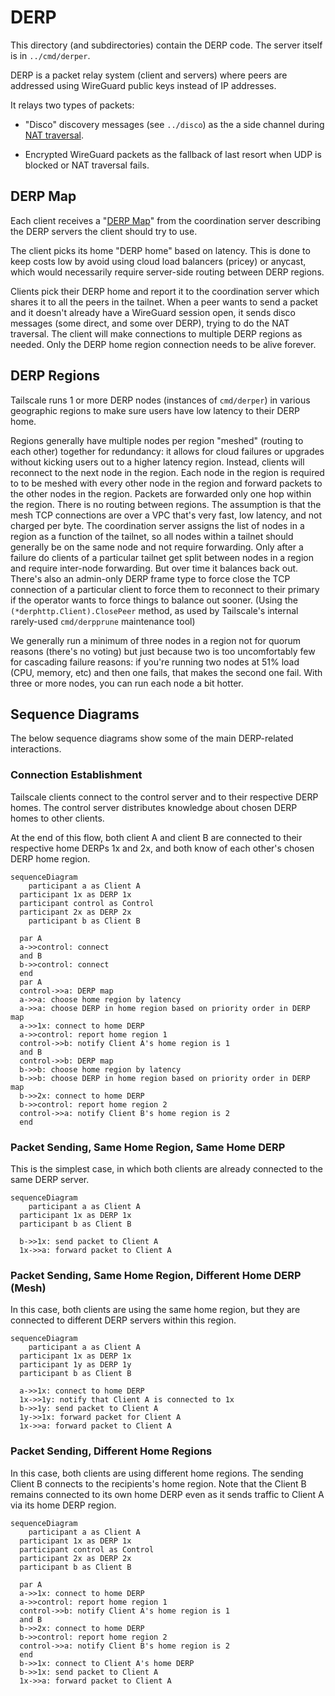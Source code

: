 # DERP

This directory (and subdirectories) contain the DERP code. The server itself is
in `../cmd/derper`.

DERP is a packet relay system (client and servers) where peers are addressed
using WireGuard public keys instead of IP addresses.

It relays two types of packets:

* "Disco" discovery messages (see `../disco`) as the a side channel during [NAT
  traversal](https://tailscale.com/blog/how-nat-traversal-works/).

* Encrypted WireGuard packets as the fallback of last resort when UDP is blocked
  or NAT traversal fails.

## DERP Map

Each client receives a "[DERP
Map](https://pkg.go.dev/tailscale.com/tailcfg#DERPMap)" from the coordination
server describing the DERP servers the client should try to use.

The client picks its home "DERP home" based on latency. This is done to keep
costs low by avoid using cloud load balancers (pricey) or anycast, which would
necessarily require server-side routing between DERP regions.

Clients pick their DERP home and report it to the coordination server which
shares it to all the peers in the tailnet. When a peer wants to send a packet
and it doesn't already have a WireGuard session open, it sends disco messages
(some direct, and some over DERP), trying to do the NAT traversal. The client
will make connections to multiple DERP regions as needed. Only the DERP home
region connection needs to be alive forever.

## DERP Regions

Tailscale runs 1 or more DERP nodes (instances of `cmd/derper`) in various
geographic regions to make sure users have low latency to their DERP home.

Regions generally have multiple nodes per region "meshed" (routing to each
other) together for redundancy: it allows for cloud failures or upgrades without
kicking users out to a higher latency region. Instead, clients will reconnect to
the next node in the region. Each node in the region is required to to be meshed
with every other node in the region and forward packets to the other nodes in
the region. Packets are forwarded only one hop within the region. There is no
routing between regions. The assumption is that the mesh TCP connections are
over a VPC that's very fast, low latency, and not charged per byte. The
coordination server assigns the list of nodes in a region as a function of the
tailnet, so all nodes within a tailnet should generally be on the same node and
not require forwarding. Only after a failure do clients of a particular tailnet
get split between nodes in a region and require inter-node forwarding. But over
time it balances back out. There's also an admin-only DERP frame type to force
close the TCP connection of a particular client to force them to reconnect to
their primary if the operator wants to force things to balance out sooner.
(Using the `(*derphttp.Client).ClosePeer` method, as used by Tailscale's
internal rarely-used `cmd/derpprune` maintenance tool)

We generally run a minimum of three nodes in a region not for quorum reasons
(there's no voting) but just because two is too uncomfortably few for cascading
failure reasons: if you're running two nodes at 51% load (CPU, memory, etc) and
then one fails, that makes the second one fail. With three or more nodes, you
can run each node a bit hotter.

## Sequence Diagrams

The below sequence diagrams show some of the main DERP-related interactions.

### Connection Establishment

Tailscale clients connect to the control server and to their respective DERP homes. The control server distributes knowledge about chosen DERP homes to other clients.

At the end of this flow, both client A and client B are connected to their respective home DERPs 1x and 2x, and both know of each other's chosen DERP home region.

```mermaid
sequenceDiagram
	participant a as Client A
  participant 1x as DERP 1x
  participant control as Control
  participant 2x as DERP 2x
	participant b as Client B
  
  par A
  a->>control: connect
  and B
  b->>control: connect
  end
  par A
  control->>a: DERP map
  a->>a: choose home region by latency
  a->>a: choose DERP in home region based on priority order in DERP map
  a->>1x: connect to home DERP
  a->>control: report home region 1
  control->>b: notify Client A's home region is 1
  and B
  control->>b: DERP map
  b->>b: choose home region by latency
  b->>b: choose DERP in home region based on priority order in DERP map
  b->>2x: connect to home DERP
  b->>control: report home region 2
  control->>a: notify Client B's home region is 2
  end
```

### Packet Sending, Same Home Region, Same Home DERP

This is the simplest case, in which both clients are already connected to the same DERP server.

```mermaid
sequenceDiagram
	participant a as Client A
  participant 1x as DERP 1x
  participant b as Client B
  
  b->>1x: send packet to Client A
  1x->>a: forward packet to Client A
```

### Packet Sending, Same Home Region, Different Home DERP (Mesh)

In this case, both clients are using the same home region, but they are connected to different DERP servers within this region.

```mermaid
sequenceDiagram
	participant a as Client A
  participant 1x as DERP 1x
  participant 1y as DERP 1y
  participant b as Client B
  
  a->>1x: connect to home DERP
  1x->>1y: notify that Client A is connected to 1x
  b->>1y: send packet to Client A
  1y->>1x: forward packet for Client A
  1x->>a: forward packet to Client A
```

### Packet Sending, Different Home Regions

In this case, both clients are using different home regions. The sending Client B connects to the recipients's home region.
Note that the Client B remains connected to its own home DERP even as it sends traffic to Client A via its home DERP region.

```mermaid
sequenceDiagram
	participant a as Client A
  participant 1x as DERP 1x
  participant control as Control
  participant 2x as DERP 2x
  participant b as Client B
  
  par A
  a->>1x: connect to home DERP
  a->>control: report home region 1
  control->>b: notify Client A's home region is 1
  and B
  b->>2x: connect to home DERP
  b->>control: report home region 2
  control->>a: notify Client B's home region is 2
  end
  b->>1x: connect to Client A's home DERP
  b->>1x: send packet to Client A
  1x->>a: forward packet to Client A
```

